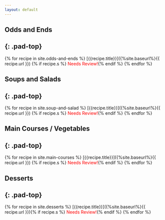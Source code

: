 ```yaml
---
layout: default
---
```


## Odds and Ends
{: .pad-top} 
---
{% for recipe in site.odds-and-ends %}
[{{recipe.title}}]({%site.baseurl%}{{ recipe.url }}) {% if recipe.s %}<span style="color:red;"> Needs Review!</span>{% endif %}  {% endfor %}

## Soups and Salads
{: .pad-top}
---
{% for recipe in site.soup-and-salad %}
[{{recipe.title}}]({%site.baseurl%}{{ recipe.url }}) {% if recipe.s %}<span style="color:red;"> Needs Review!</span>{% endif %}  {% endfor %}

## Main Courses / Vegetables
{: .pad-top}
---
{% for recipe in site.main-courses %}
[{{recipe.title}}]({%site.baseurl%}{{ recipe.url }}) {% if recipe.s %}<span style="color:red;"> Needs Review!</span>{% endif %}  {% endfor %}

## Desserts 
{: .pad-top}
---
{% for recipe in site.desserts %}
[{{recipe.title}}]({%site.baseurl%}{{ recipe.url }}){% if recipe.s %}<span style="color:red;"> Needs Review!</span>{% endif %}  {% endfor %}